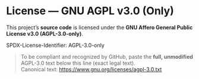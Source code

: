 # License — GNU AGPL v3.0 (Only)

This project’s **source code** is licensed under the **GNU Affero General Public License v3.0 (AGPL-3.0-only)**.

SPDX-License-Identifier: AGPL-3.0-only

> To be compliant and recognized by GitHub, paste the **full, unmodified** AGPL-3.0 text below this line (exact legal text).  
> Canonical text: https://www.gnu.org/licenses/agpl-3.0.txt


